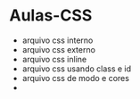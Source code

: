 # Aulas-CSS

- arquivo css interno
- arquivo css externo
- arquivo css inline
- arquivo css usando class e id
- arquivo css de modo e cores
- 
